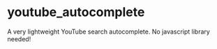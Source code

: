 # youtube_autocomplete
A very lightweight YouTube search autocomplete. No javascript library needed!
